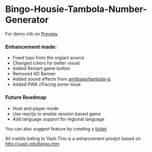 # Bingo-Housie-Tambola-Number-Generator

For demo clik on [Preview](https://iam-rocketman.github.io/Bingo-Housie-Tambola-Number-Generator/)


### Enhancement made:
* Fixed typo from the orgianl source
* Changed colors for better visual 
* Added Restart game button
* Removed AD Banner
* Added sound effects from [amitbajaj/tambola-js](https://github.com/amitbajaj/tambola-js)
* Added PWA //Facing some issue


### Future Roadmap
* Host and player mode
* Use reactjs to enable session based game
* Add language support for regional language

You can also suggest feature by creating a [ticket](https://github.com/iam-rocketman/Bingo-Housie-Tambola-Number-Generator/issues)


All creitds beling to Yash
This is a enhancement proejct based on http://yash.info/bingo.htm